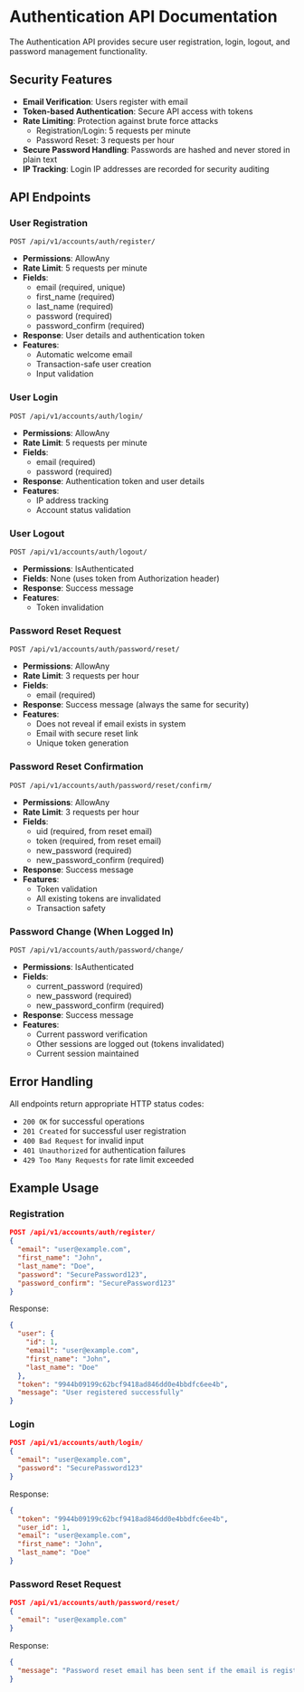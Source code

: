 # Authentication API Documentation

The Authentication API provides secure user registration, login, logout, and password management functionality.

## Security Features

- **Email Verification**: Users register with email
- **Token-based Authentication**: Secure API access with tokens
- **Rate Limiting**: Protection against brute force attacks
  - Registration/Login: 5 requests per minute
  - Password Reset: 3 requests per hour
- **Secure Password Handling**: Passwords are hashed and never stored in plain text
- **IP Tracking**: Login IP addresses are recorded for security auditing

## API Endpoints

### User Registration

```
POST /api/v1/accounts/auth/register/
```

- **Permissions**: AllowAny
- **Rate Limit**: 5 requests per minute
- **Fields**:
  - email (required, unique)
  - first_name (required)
  - last_name (required)
  - password (required)
  - password_confirm (required)
- **Response**: User details and authentication token
- **Features**:
  - Automatic welcome email
  - Transaction-safe user creation
  - Input validation

### User Login

```
POST /api/v1/accounts/auth/login/
```

- **Permissions**: AllowAny
- **Rate Limit**: 5 requests per minute
- **Fields**:
  - email (required)
  - password (required)
- **Response**: Authentication token and user details
- **Features**:
  - IP address tracking
  - Account status validation

### User Logout

```
POST /api/v1/accounts/auth/logout/
```

- **Permissions**: IsAuthenticated
- **Fields**: None (uses token from Authorization header)
- **Response**: Success message
- **Features**:
  - Token invalidation

### Password Reset Request

```
POST /api/v1/accounts/auth/password/reset/
```

- **Permissions**: AllowAny
- **Rate Limit**: 3 requests per hour
- **Fields**:
  - email (required)
- **Response**: Success message (always the same for security)
- **Features**:
  - Does not reveal if email exists in system
  - Email with secure reset link
  - Unique token generation

### Password Reset Confirmation

```
POST /api/v1/accounts/auth/password/reset/confirm/
```

- **Permissions**: AllowAny
- **Rate Limit**: 3 requests per hour
- **Fields**:
  - uid (required, from reset email)
  - token (required, from reset email)
  - new_password (required)
  - new_password_confirm (required)
- **Response**: Success message
- **Features**:
  - Token validation
  - All existing tokens are invalidated
  - Transaction safety

### Password Change (When Logged In)

```
POST /api/v1/accounts/auth/password/change/
```

- **Permissions**: IsAuthenticated
- **Fields**:
  - current_password (required)
  - new_password (required)
  - new_password_confirm (required)
- **Response**: Success message
- **Features**:
  - Current password verification
  - Other sessions are logged out (tokens invalidated)
  - Current session maintained

## Error Handling

All endpoints return appropriate HTTP status codes:
- `200 OK` for successful operations
- `201 Created` for successful user registration
- `400 Bad Request` for invalid input
- `401 Unauthorized` for authentication failures
- `429 Too Many Requests` for rate limit exceeded

## Example Usage

### Registration

```json
POST /api/v1/accounts/auth/register/
{
  "email": "user@example.com",
  "first_name": "John",
  "last_name": "Doe",
  "password": "SecurePassword123",
  "password_confirm": "SecurePassword123"
}
```

Response:
```json
{
  "user": {
    "id": 1,
    "email": "user@example.com",
    "first_name": "John",
    "last_name": "Doe"
  },
  "token": "9944b09199c62bcf9418ad846dd0e4bbdfc6ee4b",
  "message": "User registered successfully"
}
```

### Login

```json
POST /api/v1/accounts/auth/login/
{
  "email": "user@example.com",
  "password": "SecurePassword123"
}
```

Response:
```json
{
  "token": "9944b09199c62bcf9418ad846dd0e4bbdfc6ee4b",
  "user_id": 1,
  "email": "user@example.com",
  "first_name": "John",
  "last_name": "Doe"
}
```

### Password Reset Request

```json
POST /api/v1/accounts/auth/password/reset/
{
  "email": "user@example.com"
}
```

Response:
```json
{
  "message": "Password reset email has been sent if the email is registered."
}
``` 